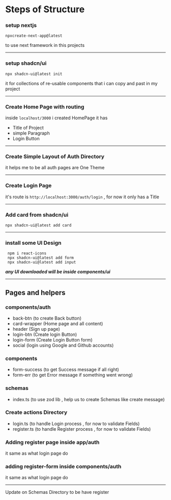 # Steps of Structure

### setup nextjs
```
npxcreate-next-app@latest
```
to use next framework in this projects

---
### setup shadcn/ui
```
npx shadcn-ui@latest init
```
it for collections of re-usable components that i can copy and past in my project

---
### Create Home Page with routing
inside `localhost/3000` i created HomePage it has
- Title of Project
- simple Paragraph
- Login Button

---

### Create Simple Layout of Auth Directory
it helps me to be all auth pages are One Theme

---

### Create Login Page
it's route is `http://localhost:3000/auth/login` , for now it only has a Title

---

### Add card from shadcn/ui
`npx shadcn-ui@latest add card`

---

### install some UI Design
```
 npm i react-icons
 npx shadcn-ui@latest add form
 npx shadcn-ui@latest add input
```
***any UI downloaded will be inside components/ui***

---

## Pages and helpers 
### components/auth
- back-btn (to create Back button)
- card-wrapper (Home page and all content)
- header (Sign up page)
- login-btn (Create login Button)
- login-form (Create Login Button form)
- social (login using Google and Github accounts)
### components
- form-success (to get Success message if all right)
- form-err (to get Error message if something went wrong)
### schemas
- index.ts (to use zod lib , help us to create Schemas like create message)
### Create actions Directory
- login.ts (to handle Login process , for now to validate Fields)
- register.ts (to handle Register process , for now to validate Fields)
### Adding register page inside app/auth
it same as what login page do 

### adding register-form inside components/auth
it same as what login page do 

---
Update on Schemas Directory to be have register  
